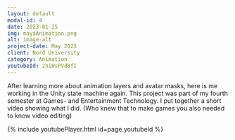 ```yaml
---
layout: default
modal-id: 4
date: 2023-01-25
img: mayaAnimation.png
alt: image-alt
project-date: May 2023
client: Nord University
category: Animation
youtubeId: 2hiWsPVd8fI
---
```

After learning more about animation layers and avatar masks, here is me working in the Unity state machine again. This project was part of my fourth semester at Games- and Entertainment Technology. I put together a short video showing what I did. (Who knew that to make games you also needed to know video editing)

{% include youtubePlayer.html id=page.youtubeId %}
